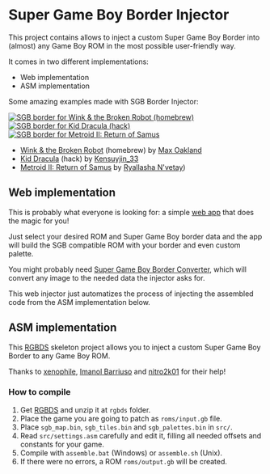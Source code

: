 # Super Game Boy Border Injector

This project contains allows to inject a custom Super Game Boy Border into (almost) any Game Boy ROM in the most possible user-friendly way.

It comes in two different implementations:

- Web implementation
- ASM implementation

Some amazing examples made with SGB Border Injector:

[![SGB border for Wink & the Broken Robot (homebrew)](https://github.com/marcrobledo/super-game-boy-border-injector/blob/main/examples/wink.png?raw=true)](https://maxoakland.itch.io/wink-gameboy)
[![SGB border for Kid Dracula (hack)](https://github.com/marcrobledo/super-game-boy-border-injector/blob/main/examples/kid_dracula.png?raw=true)](https://www.romhacking.net/hacks/8524/)
[![SGB border for Metroid II: Return of Samus](https://github.com/marcrobledo/super-game-boy-border-injector/blob/main/examples/metroid_2.png?raw=true)](https://www.romhacking.net/hacks/8548/)

- [Wink & the Broken Robot](https://maxoakland.itch.io/wink-gameboy) (homebrew) by [Max Oakland](https://twitter.com/WinkWinkerson)
- [Kid Dracula](https://www.romhacking.net/hacks/8524/) (hack) by [Kensuyjin_33](https://twitter.com/Kensuyjin_33/)
- [Metroid II: Return of Samus](https://www.romhacking.net/hacks/8548/) by [Ryallasha N'vetay](https://twitter.com/Ryallasha))

## Web implementation

This is probably what everyone is looking for: a simple [web app](https://www.marcrobledo.com/super-game-boy-border-injector/) that does the magic for you!

Just select your desired ROM and Super Game Boy border data and the app will build the SGB compatible ROM with your border and even custom palette.

You might probably need [Super Game Boy Border Converter](https://github.com/marcrobledo/super-game-boy-border-converter/), which will convert any image to the needed data the injector asks for.

This web injector just automatizes the process of injecting the assembled code from the ASM implementation below.

## ASM implementation

This [RGBDS](https://github.com/gbdev/rgbds) skeleton project allows you to inject a custom Super Game Boy Border to any Game Boy ROM.

Thanks to [xenophile](https://github.com/xenophile127), [Imanol Barriuso](https://github.com/imanolea) and [nitro2k01](https://github.com/nitro2k01) for their help!

### How to compile

1. Get [RGBDS](https://rgbds.gbdev.io/install) and unzip it at `rgbds` folder.
2. Place the game you are going to patch as `roms/input.gb` file.
3. Place `sgb_map.bin`, `sgb_tiles.bin` and `sgb_palettes.bin` in `src/`.
4. Read `src/settings.asm` carefully and edit it, filling all needed offsets and constants for your game.
5. Compile with `assemble.bat` (Windows) or `assemble.sh` (Unix).
6. If there were no errors, a ROM `roms/output.gb` will be created.
